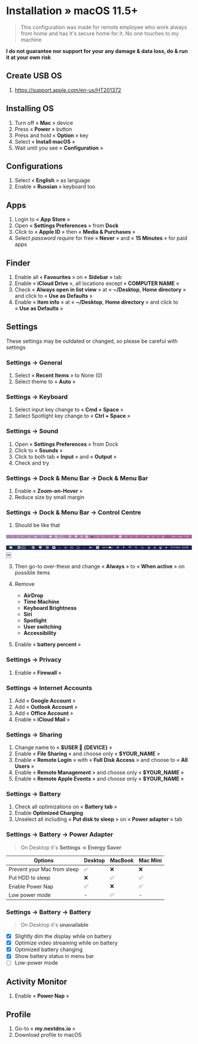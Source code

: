 # Installation » macOS 11.5+

> This configuration was made for remote employee who work always from home and has it's secure home for it. No one touches to my machine

**I do not guarantee nor support for your any damage & data loss, do & run it at your own risk**

## Create USB OS

1. <https://support.apple.com/en-us/HT201372>

## Installing OS

1. Turn off « **Mac** » device
2. Press « **Power** » button
3. Press and hold « **Option** » key
4. Select « **Install macOS** »
5. Wait until you see « **Configuration** »

## Configurations

1. Select « **English** » as language
2. Enable « **Russian** » keyboard too

## Apps

1. Login to « **App Store** »
2. Open « **Settings Preferences** » from **Dock**
3. Click to « **Apple ID** » then « **Media & Purchases** »
4. Select _password require_ for free « **Never** » and « **15 Minutes** » for paid apps

## Finder

1. Enable all « **Favourites** » on « **Sidebar** » tab
2. Enable « **iCloud Drive** », all locations except « **COMPUTER NAME** »
3. Check « **Always open in list view** » at « **~/Desktop**, **Home directory** » and click to « **Use as Defaults** »
4. Enable « **Item info** » at « **~/Desktop**, **Home directory** » and click to « **Use as Defaults** »

## Settings

These settings may be outdated or changed, so please be careful with settings

### Settings → General

1. Select « **Recent Items** » to None (0)
2. Select theme to « **Auto** »

### Settings → Keyboard

1. Select input key change to « **Cmd + Space** »
2. Select Spotlight key change to « **Ctrl + Space** »

### Settings → Sound

1. Open « **Settings Preferences** » from Dock
2. Click to « **Sounds** »
3. Click to both tab « **Input** » and « **Output** »
4. Check and try

### Settings → Dock & Menu Bar → Dock & Menu Bar

1. Enable « **Zoom-on-Hover** »
2. Reduce size by small margin

### Settings → Dock & Menu Bar → Control Centre

1. Should be like that

![Menu-bar](./images/menu-bar.png)

![Menu-bar for MacBook](./images/menu-bar-2.png)
￼

3. Then go-to over-these and change « **Always** » to « **When active** » on possible items

4. Remove
   - **AirDrop**
   - **Time Machine**
   - **Keyboard Brightness**
   - **Siri**
   - **Spotlight**
   - **User switching**
   - **Accessibility**
5. Enable « **battery percent** »

### Settings → Privacy

1. Enable « **Firewall** »

### Settings → Internet Accounts

1. Add « **Google Account** »
2. Add « **Outlook Account** »
3. Add « **Office Account** »
4. Enable « **iCloud Mail** »

### Settings → Sharing

1. Change name to « **$USER  {DEVICE}** »
2. Enable « **File Sharing** » and choose only « **$YOUR_NAME** »
3. Enable « **Remote Login** » with « **Full Disk Access** » and choose to « **All Users** »
4. Enable « **Remote Management** » and choose only « **$YOUR_NAME** »
5. Enable « **Remote Apple Events** » and choose only « **$YOUR_NAME** »

### Settings → Battery

1. Check all optimizations on « **Battery tab** »
2. Enable **Optimized Charging**
3. Unselect all including « **Put disk to sleep** » on « **Power adapter** » tab

### Settings → Battery → Power Adapter

> On Desktop it's **Settings → Energy Saver**

| Options                     | Desktop | MacBook | Mac Mini |
| --------------------------- | ------- | ------- | -------- |
| Prevent your Mac from sleep | ✅      | ❌      | ❌       |
| Put HDD to sleep            | ❌      | ✅      | ✅       |
| Enable Power Nap            | ✅      | ❌      | ✅       |
| Low power mode              | -       | ✅      | -        |

### Settings → Battery → Battery

> On Desktop it's **unavailable**

- [x] Slightly dim the display while on battery
- [x] Optimize video streaming while on battery
- [x] Optimized battery changing
- [x] Show battery status in menu bar
- [ ] Low-power mode

## Activity Monitor

1. Enable « **Power Nap** »

## Profile

1. Go-to « **my.nextdns.io** »
2. Download profile to macOS
